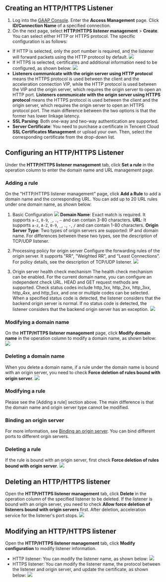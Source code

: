 ## Creating an HTTP/HTTPS Listener
1. Log into the [GAAP Console](https://console.cloud.tencent.com/gaap). Enter the **Access Management** page. Click **ID/Connection Name** of a specified connection.
2. On the next page, select **HTTP/HTTPS listener management** > **Create**. You can select either HTTP or HTTPS protocol. The specific configuration is as follows:
 - If HTTP is selected, only the port number is required, and the listener will forward packets using the HTTP protocol by default.
 ![](https://main.qcloudimg.com/raw/0096d45b44fbd916012317a49a97a884.png)
 - If HTTPS is selected, certificates and additional information need to be configured, as shown below:
![](https://main.qcloudimg.com/raw/941665ba354633d345929e3fbd02fa8c.png)
 - **Listeners communicate with the origin server using HTTP protocol** means the HTTPS protocol is used between the client and the acceleration connection VIP, while the HTTP protocol is used between the VIP and the origin server, which requires the origin server to open an HTTP port. **Listeners communicate with the origin server using HTTPS protocol** means the HTTPS protocol is used between the client and the origin server, which requires the origin server to open an HTTPS protocol port. The main difference between the two options is that the former has lower linkage latency.
 - **SSL Parsing**: Both one-way and two-way authentication are supported.
 - **Server Certificate**: You need to purchase a certificate in Tencent Cloud **SSL Certificates Management** or upload your own. Then, select the corresponding certificate from the drop-down list.

## Configuring an HTTP/HTTPS Listener
Under the **HTTP/HTTPS listener management** tab, click **Set a rule** in the operation column to enter the domain name and URL management page.
<span id ="Add a rule"></span>
### Adding a rule
On the "HTTP/HTTPS listener management" page, click **Add a Rule** to add a domain name and the corresponding URL. You can add up to 20 URL rules under one domain name, as shown below:
1. Basic Configuration
![](https://main.qcloudimg.com/raw/fcf56bdf702b67b81990cc4dedd89f0d.png)
**Domain Name**: Exact match is required. It supports `a-z`, `0-9`, `_`, `.`, `–` and can contain 3-80 characters.
**URL**: It supports `a-z`, `A-Z`, `0-9`, `_`, `.`, `-`, `/` and can contain 1-80 characters.
**Origin Server Type**: Two types of origin servers are supported: IP and domain name. For differences between these two types, see the description of TCP/UDP listener.

2. Processing policy for origin server
Configure the forwarding rules of the origin server. It supports "RR", "Weighted RR", and "Least Connections". For policy details, see the description of TCP/UDP listener.
![](https://main.qcloudimg.com/raw/bb6f7d4cf05d2fb6e623c5ed28904dbc.png)
3. Origin server health check mechanism
The health check mechanism can be enabled. For the current domain name, you can configure an independent check URL. HEAD and GET request methods are supported. Check status codes include http_1xx, http_2xx, http_3xx, http_4xx, and http_5xx, and one or multiple codes can be selected. When a specified status code is detected, the listener considers that the backend origin server is normal. If no status code is detected, the listener considers that the backend origin server has an exception.
![](https://main.qcloudimg.com/raw/20d08ec6efd43a94734b6a408afc2d10.png)

### Modifying a domain name
On the **HTTP/HTTPS listener management** page, click **Modify domain name** in the operation column to modify a domain name, as shown below:
![](https://main.qcloudimg.com/raw/c61efa495d61009bc93ebff1a8891de5.png)

### Deleting a domain name
When you delete a domain name, if a rule under the domain name is bound with an origin server, you need to check **Force deletion of rules bound with origin server**.
![](https://main.qcloudimg.com/raw/3a7a088320acb13f1c822b1ec34c9ba1.png)

### Modifying a rule
Please see the [Adding a rule] section above. The main difference is that the domain name and origin server type cannot be modified.

### Binding an origin server
For more information, see [Binding an origin server](https://intl.cloud.tencent.com/document/product/608/17849). You can bind different ports to different orgin servers.

### Deleting a rule
If the rule is bound with an origin server, first check **Force deletion of rules bound with origin server**.
![](https://main.qcloudimg.com/raw/2fd560217ca2f53847033d501eb90e1a.png)

## Deleting an HTTP/HTTPS listener
Open the **HTTP/HTTPS listener management** tab, click **Delete** in the operation column of the specified listener to be deleted. If the listener is bound with an origin server, you need to check **Allow force deletion of listeners bound with origin servers** first. After deletion, acceleration service for the listener's port stops.
![](https://main.qcloudimg.com/raw/5df2bff2fb4f07ce2631824792429147.png)

## Modifying an HTTP/HTTPS listener
Open the **HTTP/HTTPS listener management** tab, click **Modify configuration** to modify listener information.
- HTTP listener: You can modify the listener name, as shown below:
![](https://main.qcloudimg.com/raw/d5b29fcb1b890469d1e023402d90675e.png)
- HTTPS listener: You can modify the listener name, the protocol between the listener and origin server, and update the certificate, as shown below:
![](https://main.qcloudimg.com/raw/d25c42f99371c5f486b30e22c5789451.png)
